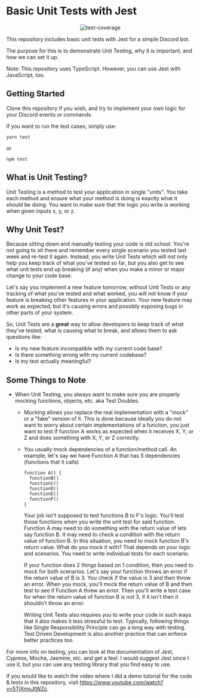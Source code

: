 # Basic Unit Tests with Jest

<div style="text-align: center">

![test-coverage](https://i.imgur.com/EqINhDr.png)

</div>

This repository includes basic unit tests with Jest for a simple Discord bot.

The purpose for this is to demonstrate Unit Testing, why it is important, and how we can set it up.

Note: This repository uses TypeScript. However, you can use Jest with JavaScript, too.

## Getting Started

Clone this repository if you wish, and try to implement your own logic for your Discord events or commands.

If you want to run the test cases, simply use:

`yarn test`

or

`npm test`

## What is Unit Testing?

Unit Testing is a method to test your application in single "units". You take each method and ensure what your method is doing is exactly what it _should_ be doing. You want to make sure that the logic you write is working when given inputs x, y, or z.

## Why Unit Test?

Because sitting down and manually testing your code is old school. You're not going to sit there and remember every single scenario you tested last week and re-test it again. Instead, you write Unit Tests which will not only help you keep track of what you've tested so far, but you also get to see what unit tests end up breaking (if any) when you make a minor or major change to your code base.

Let's say you implement a new feature tomorrow, without Unit Tests or any tracking of what you've tested and what worked, you will not know if your feature is breaking other features in your application. Your new feature may work as expected, but it's causing errors and possibly exposing bugs in other parts of your system.

So, Unit Tests are a **great** way to allow developers to keep track of what they've tested, what is causing what to break, and allows them to ask questions like:

- Is my new feature incompatible with my current code base?
- Is there something wrong with my current codebase?
- Is my test actually meaningful?

## Some Things to Note

- When Unit Testing, you always want to make sure you are properly mocking functions, objects, etc. aka Test Doubles.

  - Mocking allows you replace the real implementation with a "mock" or a "fake" version of it. This is done because ideally you do not want to worry about certain implementations of a function, you just want to test if function A works as expected when it receives X, Y, or Z and does something with X, Y, or Z correctly.
  - You usually mock dependencies of a function/method call. An example, let's say we have Function A that has 5 dependencies (functions that it calls)

    ```
    function A() {
      functionB()
      functionC()
      functionD()
      functionE()
      functionF()
    }
    ```

    Your job isn't supposed to test functions B to F's logic. You'll test those functions when you write the unit test for said function. Function A may need to do something with the return value of lets say function B. It may need to check a condition with the return value of function B. In this situation, you need to mock function B's return value. What do you mock it with? That depends on your logic and scenarios. You need to write individual tests for each scenario.

    If your function does 2 things based on 1 condition, then you need to mock for both scenarios. Let's say your function throws an error if the return value of B is 3. You check if the value is 3 and then throw an error. When you mock, you'll mock the return value of B and then test to see if Function A threw an error. Then you'll write a test case for when the return value of function B is _not_ 3, if it isn't then it shouldn't throw an error.

    Writing Unit Tests also requires you to write your code in such ways that it also makes it less stressful to test. Typically, following things like Single Responsibility Principle can go a long way with testing. Test Driven Development is also another practice that can enforce better practices too.

For more info on testing, you can look at the documentation of Jest, Cypress, Mocha, Jasmine, etc. and get a feel. I would suggest Jest since I use it, but you can use any testing library that you find easy to use.

If you would like to watch the video where I did a demo tutorial for the code & tests in this repository, visit https://www.youtube.com/watch?v=5TjXmsJtWZc.
